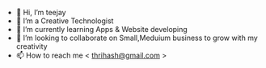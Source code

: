 - 👋 Hi, I’m teejay
- 👀 I’m a Creative Technologist
- 🌱 I’m currently learning Apps & Website developing
- 💞️ I’m looking to collaborate on Small,Meduium business to grow with my creativity
- 📫 How to reach me < thrihash@gmail.com >

<!---
thiodesignz/thiodesignz is a ✨ special ✨ repository because its `README.md` (this file) appears on your GitHub profile.
You can click the Preview link to take a look at your changes.
--->
